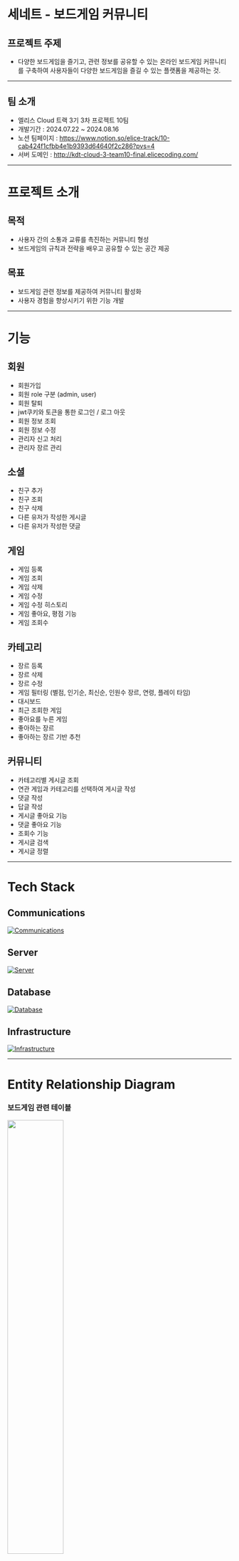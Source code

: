 <!-- <div align="center"> -->

# 세네트 - 보드게임 커뮤니티
## 프로젝트 주제
+ 다양한 보드게임을 즐기고, 관련 정보를 공유할 수 있는 온라인 보드게임 커뮤니티를 구축하여 사용자들이 다양한 보드게임을 즐길 수 있는 플랫폼을 제공하는 것.  

---

## 팀 소개
- 엘리스 Cloud 트랙 3기 3차 프로젝트 10팀  
- 개발기간 : 2024.07.22 ~ 2024.08.16
- 노션 팀페이지 : https://www.notion.so/elice-track/10-cab424f1cfbb4e1b9393d64640f2c286?pvs=4
- 서버 도메인 : http://kdt-cloud-3-team10-final.elicecoding.com/
---

# 프로젝트 소개
## 목적
+ 사용자 간의 소통과 교류를 촉진하는 커뮤니티 형성
+ 보드게임의 규칙과 전략을 배우고 공유할 수 있는 공간 제공

## 목표
+ 보드게임 관련 정보를 제공하여 커뮤니티 활성화  
+ 사용자 경험을 향상시키기 위한 기능 개발  

---

# 기능
## 회원
+ 회원가입
+ 회원 role 구분 (admin, user)
+ 회원 탈퇴
+ jwt쿠키와 토큰을 통한 로그인 / 로그 아웃
+ 회원 정보 조회
+ 회원 정보 수정
+ 관리자 신고 처리
+ 관리자 장르 관리

## 소셜
+ 친구 추가
+ 친구 조회
+ 친구 삭제
+ 다른 유저가 작성한 게시글
+ 다른 유저가 작성한 댓글

## 게임
+ 게임 등록
+ 게임 조회
+ 게임 삭제
+ 게임 수정
+ 게임 수정 히스토리
+ 게임 좋아요, 평점 기능
+ 게임 조회수

## 카테고리
+ 장르 등록
+ 장르 삭제
+ 장르 수정
+ 게임 필터링 (별점, 인기순, 최신순, 인원수 장르, 연령, 플레이 타임)
+ 대시보드
+ 최근 조회한 게임
+ 좋아요를 누른 게임
+ 좋아하는 장르
+ 좋아하는 장르 기반 추천

## 커뮤니티
+ 카테고리별 게시글 조회
+ 연관 게임과 카테고리를 선택하여 게시글 작성
+ 댓글 작성
+ 답글 작성
+ 게시글 좋아요 기능
+ 댓글 좋아요 기능
+ 조회수 기능
+ 게시글 검색
+ 게시글 정렬

---

# Tech Stack
## Communications
[![Communications](https://skillicons.dev/icons?i=gitlab,discord,notion&theme=light)](https://skillicons.dev)  
## Server
[![Server](https://skillicons.dev/icons?i=java,spring&theme=light)](https://skillicons.dev)   
## Database
[![Database](https://skillicons.dev/icons?i=mysql&theme=light)](https://skillicons.dev)  
## Infrastructure
[![Infrastructure](https://skillicons.dev/icons?i=gcp,aws,nginx&theme=light)](https://skillicons.dev)  

---

# Entity Relationship Diagram

### 보드게임 관련 테이블
<img src="/uploads/f1729b65450a9a1a9928967b951d59c1/ERD-boardgame.png" width="50%">

### 게시판 관련 테이블
<img src="/uploads/dfb58707880f30188d4da7725bd26c66/ERD-post.png" width="50%">

### 유저 관련 테이블
<img src="/uploads/08b4def289b1d5edc5860dbb7d70e455/ERD-user.png" width="50%">

---

# InfraStructure
+ 서버 배포: Google Cloud Platform
+ 이미지 저장 : AWS S3

# 패키지 구조
```
├─auth
│  ├─controller
│  ├─dto
│  ├─entity
│  ├─jwt
│  ├─repository
│  └─service
├─category
│  ├─controller
│  ├─dto
│  ├─entity
│  ├─mapper
│  ├─repository
│  └─service
├─common
│  ├─annotation
│  ├─config
│  ├─dto
│  ├─entity
│  ├─enums
│  └─exceptions
├─game
│  ├─annotation
│  ├─controller
│  ├─dto
│  ├─entity
│  ├─mapper
│  ├─repository
│  └─service
├─post
│  ├─controller
│  ├─dto
│  ├─entity
│  ├─repository
│  └─service
├─report
│  ├─controller
│  ├─dto
│  ├─entity
│  ├─repository
│  └─service
└─social
    ├─controller
    ├─dto
    ├─entity
    ├─exception
    ├─repository
    └─service
```


